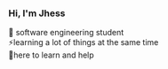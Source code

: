 ### Hi, I'm Jhess 

🔭 software engineering student 	                                                                                                                                       
⚡learning a lot of things at the same time   																																																			                                               
🦕here to learn and help


